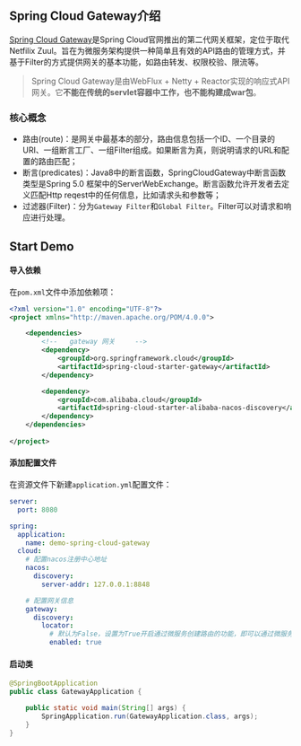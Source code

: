 ## Spring Cloud Gateway介绍

[Spring Cloud Gateway](https://docs.spring.io/spring-cloud-gateway/docs/current/reference/html/)是Spring Cloud官网推出的第二代网关框架，定位于取代Netfilix Zuul。旨在为微服务架构提供一种简单且有效的API路由的管理方式，并基于Filter的方式提供网关的基本功能，如路由转发、权限校验、限流等。

>  Spring Cloud Gateway是由WebFlux + Netty + Reactor实现的响应式API网关。它**不能在传统的servlet容器中工作，也不能构建成war包**。

### 核心概念

* 路由(route)：是网关中最基本的部分，路由信息包括一个ID、一个目录的URI、一组断言工厂、一组Filter组成。如果断言为真，则说明请求的URL和配置的路由匹配；
* 断言(predicates)：Java8中的断言函数，SpringCloudGateway中断言函数类型是Spring 5.0 框架中的ServerWebExchange。断言函数允许开发者去定义匹配Http reqest中的任何信息，比如请求头和参数等；
* 过滤器(Filter)：分为`Gateway Filter`和`Global Filter`。Filter可以对请求和响应进行处理。

## Start Demo

#### 导入依赖

在`pom.xml`文件中添加依赖项：

```xml
<?xml version="1.0" encoding="UTF-8"?>
<project xmlns="http://maven.apache.org/POM/4.0.0">

    <dependencies>
        <!--   gateway 网关     -->
        <dependency>
            <groupId>org.springframework.cloud</groupId>
            <artifactId>spring-cloud-starter-gateway</artifactId>
        </dependency>

        <dependency>
            <groupId>com.alibaba.cloud</groupId>
            <artifactId>spring-cloud-starter-alibaba-nacos-discovery</artifactId>
        </dependency>
    </dependencies>
    
</project>
```

#### 添加配置文件

在资源文件下新建`application.yml`配置文件：

```yml
server:
  port: 8080

spring:
  application:
    name: demo-spring-cloud-gateway
  cloud:
    # 配置nacos注册中心地址
    nacos:
      discovery:
        server-addr: 127.0.0.1:8848

    # 配置网关信息
    gateway:
      discovery:
        locator:
          # 默认为False，设置为True开启通过微服务创建路由的功能，即可以通过微服务名称访问服务
          enabled: true
```

#### 启动类

```java
@SpringBootApplication
public class GatewayApplication {

    public static void main(String[] args) {
        SpringApplication.run(GatewayApplication.class, args);
    }
}
```